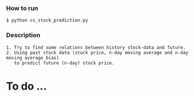 ﻿### How to run
```
$ python cs_stock_prediction.py
```

### Description
```
1. Try to find some relations between history stock-data and future.
2. Using past stock data (stock price, n-day moving average and n-day moving average bias) 
   to predict future (n-day) stock price.
```
  
  
# To do ...